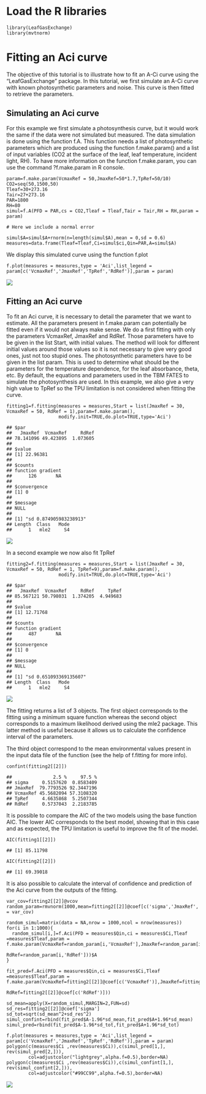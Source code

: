 # Load the R libraries

    library(LeafGasExchange)
    library(mvtnorm)

# Fitting an Aci curve

The objective of this tutorial is to illustrate how to fit an A-Ci curve
using the “LeafGasExchange” package. In this tutorial, we first simulate
an A-Ci curve with known photosynthetic parameters and noise. This curve
is then fitted to retrieve the parameters.

## Simulating an Aci curve

For this example we first simulate a photosynthesis curve, but it would
work the same if the data were not simulated but measured. The data
simulation is done using the function f.A. This function needs a list of
photosynthetic parameters which are produced using the function
f.make.param() and a list of input variables (CO2 at the surface of the
leaf, leaf temperature, incident light, RH). To have more information on
the function f.make.param, you can use the command ?f.make.param in R
console.

    param=f.make.param(VcmaxRef = 50,JmaxRef=50*1.7,TpRef=50/10)
    CO2=seq(50,1500,50)
    Tleaf=30+273.16
    Tair=27+273.16
    PAR=1800
    RH=80
    simul=f.A(PFD = PAR,cs = CO2,Tleaf = Tleaf,Tair = Tair,RH = RH,param = param)

    # Here we include a normal error 

    simul$A=simul$A+rnorm(n=length(simul$A),mean = 0,sd = 0.6)
    measures=data.frame(Tleaf=Tleaf,Ci=simul$ci,Qin=PAR,A=simul$A)

We display this simulated curve using the function f.plot

    f.plot(measures = measures,type = 'Aci',list_legend = param[c('VcmaxRef','JmaxRef','TpRef','RdRef')],param = param)

![](Aci_fitting_files/figure-markdown_strict/unnamed-chunk-3-1.png)

## Fitting an Aci curve

To fit an Aci curve, it is necessary to detail the parameter that we
want to estimate. All the parameters present in f.make.param can
potentially be fitted even if it would not always make sense. We do a
first fitting with only the parameters VcmaxRef, JmaxRef and RdRef.
Those parameters have to be given in the list Start, with initial
values. The method will look for different initial values around those
values so it is not necessary to give very good ones, just not too
stupid ones. The photosynthetic parameters have to be given in the list
param. This is used to determine what should be the parameters for the
temperature dependence, for the leaf absorbance, theta, etc. By default,
the equations and parameters used in the TBM FATES to simulate the
photosynthesis are used. In this example, we also give a very high value
to TpRef so the TPU limitation is not considered when fitting the curve.

    fitting1=f.fitting(measures = measures,Start = list(JmaxRef = 30, VcmaxRef = 50, RdRef = 1),param=f.make.param(),
                       modify.init=TRUE,do.plot=TRUE,type='Aci')

    ## $par
    ##   JmaxRef  VcmaxRef     RdRef 
    ## 78.141096 49.423895  1.073605 
    ## 
    ## $value
    ## [1] 22.96381
    ## 
    ## $counts
    ## function gradient 
    ##      126       NA 
    ## 
    ## $convergence
    ## [1] 0
    ## 
    ## $message
    ## NULL
    ## 
    ## [1] "sd 0.874905983238913"
    ## Length  Class   Mode 
    ##      1   mle2     S4

![](Aci_fitting_files/figure-markdown_strict/unnamed-chunk-4-1.png)

In a second example we now also fit TpRef

    fitting2=f.fitting(measures = measures,Start = list(JmaxRef = 30, VcmaxRef = 50, RdRef = 1, TpRef=9),param=f.make.param(),
                       modify.init=TRUE,do.plot=TRUE,type='Aci')

    ## $par
    ##   JmaxRef  VcmaxRef     RdRef     TpRef 
    ## 85.567121 50.798031  1.374205  4.949683 
    ## 
    ## $value
    ## [1] 12.71768
    ## 
    ## $counts
    ## function gradient 
    ##      487       NA 
    ## 
    ## $convergence
    ## [1] 0
    ## 
    ## $message
    ## NULL
    ## 
    ## [1] "sd 0.651093369135607"
    ## Length  Class   Mode 
    ##      1   mle2     S4

![](Aci_fitting_files/figure-markdown_strict/unnamed-chunk-5-1.png)

The fitting returns a list of 3 objects. The first object corresponds to
the fitting using a minimum square function whereas the second object
corresponds to a maximum likelihood derived using the mle2 package. This
latter method is useful because it allows us to calculate the confidence
interval of the parameters.

The third object correspond to the mean environmental values present in
the input data file of the function (see the help of f.fitting for more
info).

    confint(fitting2[[2]])

    ##               2.5 %     97.5 %
    ## sigma     0.5157620  0.8583409
    ## JmaxRef  79.7793526 92.3447196
    ## VcmaxRef 45.5682094 57.3108320
    ## TpRef     4.6635868  5.2507344
    ## RdRef     0.5737043  2.2183785

It is possible to compare the AIC of the two models using the base
function AIC. The lower AIC corresponds to the best model, showing that
in this case and as expected, the TPU limitation is useful to improve
the fit of the model.

    AIC(fitting1[[2]])

    ## [1] 85.11798

    AIC(fitting2[[2]])

    ## [1] 69.39018

It is also possible to calculate the interval of confidence and
prediction of the Aci curve from the outputs of the fitting.

    var_cov=fitting2[[2]]@vcov
    random_param=rmvnorm(1000,mean=fitting2[[2]]@coef[c('sigma','JmaxRef','VcmaxRef','TpRef','RdRef')],sigma = var_cov)

    random_simul=matrix(data = NA,nrow = 1000,ncol = nrow(measures))
    for(i in 1:1000){
      random_simul[i,]=f.Aci(PFD = measures$Qin,ci = measures$Ci,Tleaf =measures$Tleaf,param = f.make.param(VcmaxRef=random_param[i,'VcmaxRef'],JmaxRef=random_param[i,'JmaxRef'],TpRef=random_param[i,'TpRef'],
                                                                                                             RdRef=random_param[i,'RdRef']))$A
    }

    fit_pred=f.Aci(PFD = measures$Qin,ci = measures$Ci,Tleaf =measures$Tleaf,param = f.make.param(VcmaxRef=fitting2[[2]]@coef[c('VcmaxRef')],JmaxRef=fitting2[[2]]@coef[c('JmaxRef')],TpRef=fitting2[[2]]@coef[c('TpRef')],
                                                                                                   RdRef=fitting2[[2]]@coef[c('RdRef')]))

    sd_mean=apply(X=random_simul,MARGIN=2,FUN=sd)
    sd_res=fitting2[[2]]@coef['sigma']
    sd_tot=sqrt(sd_mean^2+sd_res^2)
    simul_confint=rbind(fit_pred$A-1.96*sd_mean,fit_pred$A+1.96*sd_mean)
    simul_pred=rbind(fit_pred$A-1.96*sd_tot,fit_pred$A+1.96*sd_tot)

    f.plot(measures = measures,type = 'Aci',list_legend = param[c('VcmaxRef','JmaxRef','TpRef','RdRef')],param = param)
    polygon(c(measures$Ci ,rev(measures$Ci)),c(simul_pred[1,], rev(simul_pred[2,])),
            col=adjustcolor("lightgrey",alpha.f=0.5),border=NA)
    polygon(c(measures$Ci ,rev(measures$Ci)),c(simul_confint[1,], rev(simul_confint[2,])),
            col=adjustcolor("#99CC99",alpha.f=0.5),border=NA)

![](Aci_fitting_files/figure-markdown_strict/unnamed-chunk-8-1.png)
